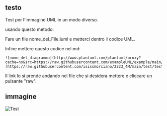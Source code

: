 ## testo 
Test per l'immagine UML in un modo diverso.

usando questo metodo:

Fare un file nome_del_File.iuml e metterci dentro il codice UML.

Infine mettere questo codice nel md:
```
![nome_del_diagramma](http://www.plantuml.com/plantuml/proxy?cache=no&src=https://raw.githubusercontent.com/exampleUML/example/main/nome_file.iuml](https://raw.githubusercontent.com/isissmorciano/2223_4M/main/test/test.iuml))
```
Il link lo si prende andando nel file che si desidera mettere e cliccare un pulsante "raw".
## immagine

![Test](http://www.plantuml.com/plantuml/proxy?cache=no&src=https://raw.githubusercontent.com/isissmorciano/2223_4M/main/test/test.iuml)
